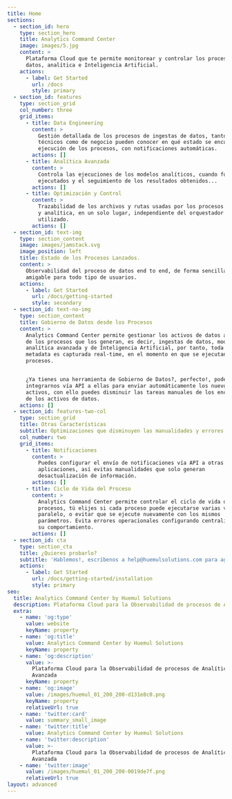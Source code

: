 ```yaml
---
title: Home
sections:
  - section_id: hero
    type: section_hero
    title: Analytics Command Center
    image: images/5.jpg
    content: >
      Plataforma Cloud que te permite monitorear y controlar los procesos de
      datos, analítica e Inteligencia Artificial.
    actions:
      - label: Get Started
        url: /docs
        style: primary
  - section_id: features
    type: section_grid
    col_number: three
    grid_items:
      - title: Data Engineering
        content: >
          Gestión detallada de los procesos de ingestas de datos, tanto usuarios
          técnicos como de negocio pueden conocer en qué estado se encuentran la
          ejecución de los procesos, con notificaciones automáticas.
        actions: []
      - title: Analítica Avanzada
        content: >
          Controla las ejecuciones de los modelos analíticos, cuando fueron
          ejecutados y el seguimiento de los resultados obtenidos...
        actions: []
      - title: Optimización y Control
        content: >
          Trazabilidad de los archivos y rutas usadas por los procesos de datos
          y analítica, en un solo lugar, independiente del orquestador
          utilizado.
        actions: []
  - section_id: text-img
    type: section_content
    image: images/jamstack.svg
    image_position: left
    title: Estado de los Procesos Lanzados.
    content: >
      Observabilidad del proceso de datos end to end, de forma sencilla y
      amigable para todo tipo de usuarios.
    actions:
      - label: Get Started
        url: /docs/getting-started
        style: secondary
  - section_id: text-no-img
    type: section_content
    title: Gobierno de Datos desde los Procesos
    content: >
      Analytics Command Center permite gestionar los activos de datos a partir
      de los procesos que los generan, es decir, ingestas de datos, modelos de
      analítica avanzada y de Inteligencia Artificial, por tanto, toda la
      metadata es capturada real-time, en el momento en que se ejecutan los
      procesos.


      ¿Ya tienes una herramienta de Gobierno de Datos?, perfecto!, podemos
      integrarnos vía API a ellas para enviar automáticamente los nuevos
      activos, con ello puedes disminuir las tareas manuales de los encargados
      de los activos de datos.
    actions: []
  - section_id: features-two-col
    type: section_grid
    title: Otras Características
    subtitle: Optimizaciones que disminuyen las manualidades y errores en los procesos.
    col_number: two
    grid_items:
      - title: Notificaciones
        content: >
          Puedes configurar el envío de notificaciones vía API a otras
          aplicaciones, así evitas manualidades que solo generan
          desactualización de información.
        actions: []
      - title: Ciclo de Vida del Proceso
        content: >
          Analytics Command Center permite controlar el ciclo de vida de los
          procesos, tú elijes si cada proceso puede ejecutarse varias veces en
          paralelo, o evitar que se ejecute nuevamente con los mismos
          parámetros. Evita errores operacionales configurando centralizadamente
          su comportamiento.
        actions: []
  - section_id: cta
    type: section_cta
    title: ¿Quieres probarlo?
    subtitle: 'Hablemos!, escríbenos a help@huemulsolutions.com para agendar una reunión.'
    actions:
      - label: Get Started
        url: /docs/getting-started/installation
        style: primary
seo:
  title: Analytics Command Center by Huemul Solutions
  description: Plataforma Cloud para la Observabilidad de procesos de Analítica Avanzada
  extra:
    - name: 'og:type'
      value: website
      keyName: property
    - name: 'og:title'
      value: Analytics Command Center by Huemul Solutions
      keyName: property
    - name: 'og:description'
      value: >-
        Plataforma Cloud para la Observabilidad de procesos de Analítica
        Avanzada
      keyName: property
    - name: 'og:image'
      value: /images/huemul_01_200_200-d131e8c0.png
      keyName: property
      relativeUrl: true
    - name: 'twitter:card'
      value: summary_small_image
    - name: 'twitter:title'
      value: Analytics Command Center by Huemul Solutions
    - name: 'twitter:description'
      value: >-
        Plataforma Cloud para la Observabilidad de procesos de Analítica
        Avanzada
    - name: 'twitter:image'
      value: /images/huemul_01_200_200-0019de7f.png
      relativeUrl: true
layout: advanced
---
```

